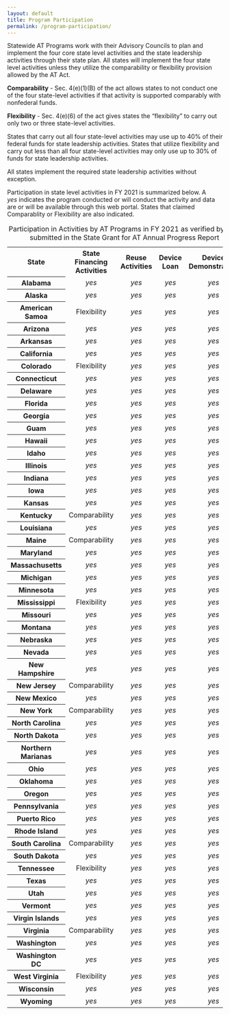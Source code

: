 ```yaml
---
layout: default
title: Program Participation
permalink: /program-participation/
---
```

<div class="container">
  <div class="row">
<div class="col-12">
<p>Statewide AT Programs work with their Advisory Councils to plan and implement the four core state level activities and the state leadership activities through their state plan. All states will implement the four state level activities unless they utilize the comparability or flexibility provision allowed by the AT Act.&nbsp;</p>

<p><strong>Comparability</strong>&nbsp;- Sec. 4(e)(1)(B) of the act allows states to not conduct one of the four state-level activities if that activity is supported comparably with nonfederal funds.</p>

<p><strong>Flexibility</strong>&nbsp;- Sec. 4(e)(6) of the act gives states the &ldquo;flexibility&rdquo; to carry out only two or three state-level activities.</p>

<p>States that carry out all four state-level activities may use up to 40% of their federal funds for state leadership activities. States that utilize flexibility and carry out less than all four state-level activities may only use up to 30% of funds for state leadership activities.</p>

<p>All states implement the required state leadership activities without exception.&nbsp;</p>

<p>Participation in state level activities in FY 2021 is summarized below. A&nbsp;<i class="fas fa-check-circle" aria-hidden="true"> <span class="sr-only">yes</span></i>&nbsp;indicates the program conducted or will conduct the&nbsp;activity and data are or will be available through this web portal. States that claimed Comparablity or Flexibility are also indicated.</p>

<div class="table-responsive-sm">
<table class="table table-bordered table-hover"><caption>Participation in Activities by AT Programs in FY 2021 as verified by data submitted in the State Grant for AT Annual Progress Report</caption>
<tbody>
<tr>
<th scope="col">State</th>
  <th scope="col">State Financing<br />Activities</th>
  <th scope="col">Reuse<br />Activities</th>
  <th scope="col">Device<br />Loan</th>
  <th scope="col">Device<br />Demonstration</th>
</tr>
<tr>
<th scope="col">Alabama</th>
<td align="center"><i class="fas fa-check-circle" aria-hidden="true"> <span class="sr-only">yes</span></i></td>
<td align="center"><i class="fas fa-check-circle" aria-hidden="true"> <span class="sr-only">yes</span></i></td>
<td align="center"><i class="fas fa-check-circle" aria-hidden="true"> <span class="sr-only">yes</span></i></td>
<td align="center"><i class="fas fa-check-circle" aria-hidden="true"> <span class="sr-only">yes</span></i></td>
</tr>
<tr>
<th scope="col">Alaska</th>
<td align="center"><i class="fas fa-check-circle" aria-hidden="true"> <span class="sr-only">yes</span></i></td>
<td align="center"><i class="fas fa-check-circle" aria-hidden="true"> <span class="sr-only">yes</span></i></td>
<td align="center"><i class="fas fa-check-circle" aria-hidden="true"> <span class="sr-only">yes</span></i></td>
<td align="center"><i class="fas fa-check-circle" aria-hidden="true"> <span class="sr-only">yes</span></i></td>
</tr>
<tr>
<th scope="col">American Samoa</th>
<td align="center">Flexibility</td>
<td align="center"><i class="fas fa-check-circle" aria-hidden="true"> <span class="sr-only">yes</span></i></td>
<td align="center"><i class="fas fa-check-circle" aria-hidden="true"> <span class="sr-only">yes</span></i></td>
<td align="center"><i class="fas fa-check-circle" aria-hidden="true"> <span class="sr-only">yes</span></i></td>
</tr>
<tr>
<th scope="col">Arizona</th>
<td align="center"><i class="fas fa-check-circle" aria-hidden="true"> <span class="sr-only">yes</span></i></td>
<td align="center"><i class="fas fa-check-circle" aria-hidden="true"> <span class="sr-only">yes</span></i></td>
<td align="center"><i class="fas fa-check-circle" aria-hidden="true"> <span class="sr-only">yes</span></i></td>
<td align="center"><i class="fas fa-check-circle" aria-hidden="true"> <span class="sr-only">yes</span></i></td>
</tr>
<tr>
<th scope="col">Arkansas</th>
<td align="center"><i class="fas fa-check-circle" aria-hidden="true"> <span class="sr-only">yes</span></i></td>
<td align="center"><i class="fas fa-check-circle" aria-hidden="true"> <span class="sr-only">yes</span></i></td>
<td align="center"><i class="fas fa-check-circle" aria-hidden="true"> <span class="sr-only">yes</span></i></td>
<td align="center"><i class="fas fa-check-circle" aria-hidden="true"> <span class="sr-only">yes</span></i></td>
</tr>
<tr>
<th scope="col">California</th>
<td align="center"><i class="fas fa-check-circle" aria-hidden="true"> <span class="sr-only">yes</span></i></td>
<td align="center"><i class="fas fa-check-circle" aria-hidden="true"> <span class="sr-only">yes</span></i></td>
<td align="center"><i class="fas fa-check-circle" aria-hidden="true"> <span class="sr-only">yes</span></i></td>
<td align="center"><i class="fas fa-check-circle" aria-hidden="true"> <span class="sr-only">yes</span></i></td>
</tr>
<tr>
<th scope="col">Colorado</th>
<td align="center">Flexibility</td>
<td align="center"><i class="fas fa-check-circle" aria-hidden="true"> <span class="sr-only">yes</span></i></td>
<td align="center"><i class="fas fa-check-circle" aria-hidden="true"> <span class="sr-only">yes</span></i></td>
<td align="center"><i class="fas fa-check-circle" aria-hidden="true"> <span class="sr-only">yes</span></i></td>
</tr>
<tr>
<th scope="col">Connecticut</th>
<td align="center"><i class="fas fa-check-circle" aria-hidden="true"> <span class="sr-only">yes</span></i></td>
<td align="center"><i class="fas fa-check-circle" aria-hidden="true"> <span class="sr-only">yes</span></i></td>
<td align="center"><i class="fas fa-check-circle" aria-hidden="true"> <span class="sr-only">yes</span></i></td>
<td align="center"><i class="fas fa-check-circle" aria-hidden="true"> <span class="sr-only">yes</span></i></td>
</tr>
<tr>
<th scope="col">Delaware</th>
<td align="center"><i class="fas fa-check-circle" aria-hidden="true"> <span class="sr-only">yes</span></i></td>
<td align="center"><i class="fas fa-check-circle" aria-hidden="true"> <span class="sr-only">yes</span></i></td>
<td align="center"><i class="fas fa-check-circle" aria-hidden="true"> <span class="sr-only">yes</span></i></td>
<td align="center"><i class="fas fa-check-circle" aria-hidden="true"> <span class="sr-only">yes</span></i></td>
</tr>
<tr>
<th scope="col">Florida</th>
<td align="center"><i class="fas fa-check-circle" aria-hidden="true"> <span class="sr-only">yes</span></i></td>
<td align="center"><i class="fas fa-check-circle" aria-hidden="true"> <span class="sr-only">yes</span></i></td>
<td align="center"><i class="fas fa-check-circle" aria-hidden="true"> <span class="sr-only">yes</span></i></td>
<td align="center"><i class="fas fa-check-circle" aria-hidden="true"> <span class="sr-only">yes</span></i></td>
</tr>
<tr>
<th scope="col">Georgia</th>
<td align="center"><i class="fas fa-check-circle" aria-hidden="true"> <span class="sr-only">yes</span></i></td>
<td align="center"><i class="fas fa-check-circle" aria-hidden="true"> <span class="sr-only">yes</span></i></td>
<td align="center"><i class="fas fa-check-circle" aria-hidden="true"> <span class="sr-only">yes</span></i></td>
<td align="center"><i class="fas fa-check-circle" aria-hidden="true"> <span class="sr-only">yes</span></i></td>
</tr>
<tr>
<th scope="col">Guam</th>
<td align="center"><i class="fas fa-check-circle" aria-hidden="true"> <span class="sr-only">yes</span></i></td>
<td align="center"><i class="fas fa-check-circle" aria-hidden="true"> <span class="sr-only">yes</span></i></td>
<td align="center"><i class="fas fa-check-circle" aria-hidden="true"> <span class="sr-only">yes</span></i></td>
<td align="center"><i class="fas fa-check-circle" aria-hidden="true"> <span class="sr-only">yes</span></i></td>
</tr>
<tr>
<th scope="col">Hawaii</th>
<td align="center"><i class="fas fa-check-circle" aria-hidden="true"> <span class="sr-only">yes</span></i></td>
<td align="center"><i class="fas fa-check-circle" aria-hidden="true"> <span class="sr-only">yes</span></i></td>
<td align="center"><i class="fas fa-check-circle" aria-hidden="true"> <span class="sr-only">yes</span></i></td>
<td align="center"><i class="fas fa-check-circle" aria-hidden="true"> <span class="sr-only">yes</span></i></td>
</tr>
<tr>
<th scope="col">Idaho</th>
<td align="center"><i class="fas fa-check-circle" aria-hidden="true"> <span class="sr-only">yes</span></i></td>
<td align="center"><i class="fas fa-check-circle" aria-hidden="true"> <span class="sr-only">yes</span></i></td>
<td align="center"><i class="fas fa-check-circle" aria-hidden="true"> <span class="sr-only">yes</span></i></td>
<td align="center"><i class="fas fa-check-circle" aria-hidden="true"> <span class="sr-only">yes</span></i></td>
</tr>
<tr>
<th scope="col">Illinois</th>
<td align="center"><i class="fas fa-check-circle" aria-hidden="true"> <span class="sr-only">yes</span></i></td>
<td align="center"><i class="fas fa-check-circle" aria-hidden="true"> <span class="sr-only">yes</span></i></td>
<td align="center"><i class="fas fa-check-circle" aria-hidden="true"> <span class="sr-only">yes</span></i></td>
<td align="center"><i class="fas fa-check-circle" aria-hidden="true"> <span class="sr-only">yes</span></i></td>
</tr>
<tr>
<th scope="col">Indiana</th>
<td align="center"><i class="fas fa-check-circle" aria-hidden="true"> <span class="sr-only">yes</span></i></td>
<td align="center"><i class="fas fa-check-circle" aria-hidden="true"> <span class="sr-only">yes</span></i></td>
<td align="center"><i class="fas fa-check-circle" aria-hidden="true"> <span class="sr-only">yes</span></i></td>
<td align="center"><i class="fas fa-check-circle" aria-hidden="true"> <span class="sr-only">yes</span></i></td>
</tr>
<tr>
<th scope="col">Iowa</th>
<td align="center"><i class="fas fa-check-circle" aria-hidden="true"> <span class="sr-only">yes</span></i></td>
<td align="center"><i class="fas fa-check-circle" aria-hidden="true"> <span class="sr-only">yes</span></i></td>
<td align="center"><i class="fas fa-check-circle" aria-hidden="true"> <span class="sr-only">yes</span></i></td>
<td align="center"><i class="fas fa-check-circle" aria-hidden="true"> <span class="sr-only">yes</span></i></td>
</tr>
<tr>
<th scope="col">Kansas</th>
<td align="center"><i class="fas fa-check-circle" aria-hidden="true"> <span class="sr-only">yes</span></i></td>
<td align="center"><i class="fas fa-check-circle" aria-hidden="true"> <span class="sr-only">yes</span></i></td>
<td align="center"><i class="fas fa-check-circle" aria-hidden="true"> <span class="sr-only">yes</span></i></td>
<td align="center"><i class="fas fa-check-circle" aria-hidden="true"> <span class="sr-only">yes</span></i></td>
</tr>
<tr>
<th scope="col">Kentucky</th>
<td align="center">Comparability</td>
<td align="center"><i class="fas fa-check-circle" aria-hidden="true"> <span class="sr-only">yes</span></i></td>
<td align="center"><i class="fas fa-check-circle" aria-hidden="true"> <span class="sr-only">yes</span></i></td>
<td align="center"><i class="fas fa-check-circle" aria-hidden="true"> <span class="sr-only">yes</span></i></td>
</tr>
<tr>
<th scope="col">Louisiana</th>
<td align="center"><i class="fas fa-check-circle" aria-hidden="true"> <span class="sr-only">yes</span></i></td>
<td align="center"><i class="fas fa-check-circle" aria-hidden="true"> <span class="sr-only">yes</span></i></td>
<td align="center"><i class="fas fa-check-circle" aria-hidden="true"> <span class="sr-only">yes</span></i></td>
<td align="center"><i class="fas fa-check-circle" aria-hidden="true"> <span class="sr-only">yes</span></i></td>
</tr>
<tr>
<th scope="col">Maine</th>
<td align="center">Comparability</td>
<td align="center"><i class="fas fa-check-circle" aria-hidden="true"> <span class="sr-only">yes</span></i></td>
<td align="center"><i class="fas fa-check-circle" aria-hidden="true"> <span class="sr-only">yes</span></i></td>
<td align="center"><i class="fas fa-check-circle" aria-hidden="true"> <span class="sr-only">yes</span></i></td>
</tr>
<tr>
<th scope="col">Maryland</th>
<td align="center"><i class="fas fa-check-circle" aria-hidden="true"> <span class="sr-only">yes</span></i></td>
<td align="center"><i class="fas fa-check-circle" aria-hidden="true"> <span class="sr-only">yes</span></i></td>
<td align="center"><i class="fas fa-check-circle" aria-hidden="true"> <span class="sr-only">yes</span></i></td>
<td align="center"><i class="fas fa-check-circle" aria-hidden="true"> <span class="sr-only">yes</span></i></td>
</tr>
<tr>
<th scope="col">Massachusetts</th>
<td align="center"><i class="fas fa-check-circle" aria-hidden="true"> <span class="sr-only">yes</span></i></td>
<td align="center"><i class="fas fa-check-circle" aria-hidden="true"> <span class="sr-only">yes</span></i></td>
<td align="center"><i class="fas fa-check-circle" aria-hidden="true"> <span class="sr-only">yes</span></i></td>
<td align="center"><i class="fas fa-check-circle" aria-hidden="true"> <span class="sr-only">yes</span></i></td>
</tr>
<tr>
<th scope="col">Michigan</th>
<td align="center"><i class="fas fa-check-circle" aria-hidden="true"> <span class="sr-only">yes</span></i></td>
<td align="center"><i class="fas fa-check-circle" aria-hidden="true"> <span class="sr-only">yes</span></i></td>
<td align="center"><i class="fas fa-check-circle" aria-hidden="true"> <span class="sr-only">yes</span></i></td>
<td align="center"><i class="fas fa-check-circle" aria-hidden="true"> <span class="sr-only">yes</span></i></td>
</tr>
<tr>
<th scope="col">Minnesota</th>
<td align="center"><i class="fas fa-check-circle" aria-hidden="true"> <span class="sr-only">yes</span></i></td>
<td align="center"><i class="fas fa-check-circle" aria-hidden="true"> <span class="sr-only">yes</span></i></td>
<td align="center"><i class="fas fa-check-circle" aria-hidden="true"> <span class="sr-only">yes</span></i></td>
<td align="center"><i class="fas fa-check-circle" aria-hidden="true"> <span class="sr-only">yes</span></i></td>
</tr>
<tr>
<th scope="col">Mississippi</th>
<td align="center">Flexibility</td>
<td align="center"><i class="fas fa-check-circle" aria-hidden="true"> <span class="sr-only">yes</span></i></td>
<td align="center"><i class="fas fa-check-circle" aria-hidden="true"> <span class="sr-only">yes</span></i></td>
<td align="center"><i class="fas fa-check-circle" aria-hidden="true"> <span class="sr-only">yes</span></i></td>
</tr>
<tr>
<th scope="col">Missouri</th>
<td align="center"><i class="fas fa-check-circle" aria-hidden="true"> <span class="sr-only">yes</span></i></td>
<td align="center"><i class="fas fa-check-circle" aria-hidden="true"> <span class="sr-only">yes</span></i></td>
<td align="center"><i class="fas fa-check-circle" aria-hidden="true"> <span class="sr-only">yes</span></i></td>
<td align="center"><i class="fas fa-check-circle" aria-hidden="true"> <span class="sr-only">yes</span></i></td>
</tr>
<tr>
<th scope="col">Montana</th>
<td align="center"><i class="fas fa-check-circle" aria-hidden="true"> <span class="sr-only">yes</span></i></td>
<td align="center"><i class="fas fa-check-circle" aria-hidden="true"> <span class="sr-only">yes</span></i></td>
<td align="center"><i class="fas fa-check-circle" aria-hidden="true"> <span class="sr-only">yes</span></i></td>
<td align="center"><i class="fas fa-check-circle" aria-hidden="true"> <span class="sr-only">yes</span></i></td>
</tr>
<tr>
<th scope="col">Nebraska</th>
<td align="center"><i class="fas fa-check-circle" aria-hidden="true"> <span class="sr-only">yes</span></i></td>
<td align="center"><i class="fas fa-check-circle" aria-hidden="true"> <span class="sr-only">yes</span></i></td>
<td align="center"><i class="fas fa-check-circle" aria-hidden="true"> <span class="sr-only">yes</span></i></td>
<td align="center"><i class="fas fa-check-circle" aria-hidden="true"> <span class="sr-only">yes</span></i></td>
</tr>
<tr>
<th scope="col">Nevada</th>
<td align="center"><i class="fas fa-check-circle" aria-hidden="true"> <span class="sr-only">yes</span></i></td>
<td align="center"><i class="fas fa-check-circle" aria-hidden="true"> <span class="sr-only">yes</span></i></td>
<td align="center"><i class="fas fa-check-circle" aria-hidden="true"> <span class="sr-only">yes</span></i></td>
<td align="center"><i class="fas fa-check-circle" aria-hidden="true"> <span class="sr-only">yes</span></i></td>
</tr>
<tr>
<th scope="col">New Hampshire</th>
<td align="center"><i class="fas fa-check-circle" aria-hidden="true"> <span class="sr-only">yes</span></i></td>
<td align="center"><i class="fas fa-check-circle" aria-hidden="true"> <span class="sr-only">yes</span></i></td>
<td align="center"><i class="fas fa-check-circle" aria-hidden="true"> <span class="sr-only">yes</span></i></td>
<td align="center"><i class="fas fa-check-circle" aria-hidden="true"> <span class="sr-only">yes</span></i></td>
</tr>
<tr>
<th scope="col">New Jersey</th>
<td align="center">Comparability</td>
<td align="center"><i class="fas fa-check-circle" aria-hidden="true"> <span class="sr-only">yes</span></i></td>
<td align="center"><i class="fas fa-check-circle" aria-hidden="true"> <span class="sr-only">yes</span></i></td>
<td align="center"><i class="fas fa-check-circle" aria-hidden="true"> <span class="sr-only">yes</span></i></td>
</tr>
<tr>
<th scope="col">New Mexico</th>
<td align="center"><i class="fas fa-check-circle" aria-hidden="true"> <span class="sr-only">yes</span></i></td>
<td align="center"><i class="fas fa-check-circle" aria-hidden="true"> <span class="sr-only">yes</span></i></td>
<td align="center"><i class="fas fa-check-circle" aria-hidden="true"> <span class="sr-only">yes</span></i></td>
<td align="center"><i class="fas fa-check-circle" aria-hidden="true"> <span class="sr-only">yes</span></i></td>
</tr>
<tr>
<th scope="col">New York</th>
<td align="center">Comparability</td>
<td align="center"><i class="fas fa-check-circle" aria-hidden="true"> <span class="sr-only">yes</span></i></td>
<td align="center"><i class="fas fa-check-circle" aria-hidden="true"> <span class="sr-only">yes</span></i></td>
<td align="center"><i class="fas fa-check-circle" aria-hidden="true"> <span class="sr-only">yes</span></i></td>
</tr>
<tr>
<th scope="col">North Carolina</th>
<td align="center"><i class="fas fa-check-circle" aria-hidden="true"> <span class="sr-only">yes</span></i></td>
<td align="center"><i class="fas fa-check-circle" aria-hidden="true"> <span class="sr-only">yes</span></i></td>
<td align="center"><i class="fas fa-check-circle" aria-hidden="true"> <span class="sr-only">yes</span></i></td>
<td align="center"><i class="fas fa-check-circle" aria-hidden="true"> <span class="sr-only">yes</span></i></td>
</tr>
<tr>
<th scope="col">North Dakota</th>
<td align="center"><i class="fas fa-check-circle" aria-hidden="true"> <span class="sr-only">yes</span></i></td>
<td align="center"><i class="fas fa-check-circle" aria-hidden="true"> <span class="sr-only">yes</span></i></td>
<td align="center"><i class="fas fa-check-circle" aria-hidden="true"> <span class="sr-only">yes</span></i></td>
<td align="center"><i class="fas fa-check-circle" aria-hidden="true"> <span class="sr-only">yes</span></i></td>
</tr>
<tr>
<th scope="col">Northern Marianas</th>
<td align="center"><i class="fas fa-check-circle" aria-hidden="true"> <span class="sr-only">yes</span></i></td>
<td align="center"><i class="fas fa-check-circle" aria-hidden="true"> <span class="sr-only">yes</span></i></td>
<td align="center"><i class="fas fa-check-circle" aria-hidden="true"> <span class="sr-only">yes</span></i></td>
<td align="center"><i class="fas fa-check-circle" aria-hidden="true"> <span class="sr-only">yes</span></i></td>
</tr>
<tr>
<th scope="col">Ohio</th>
<td align="center"><i class="fas fa-check-circle" aria-hidden="true"> <span class="sr-only">yes</span></i></td>
<td align="center"><i class="fas fa-check-circle" aria-hidden="true"> <span class="sr-only">yes</span></i></td>
<td align="center"><i class="fas fa-check-circle" aria-hidden="true"> <span class="sr-only">yes</span></i></td>
<td align="center"><i class="fas fa-check-circle" aria-hidden="true"> <span class="sr-only">yes</span></i></td>
</tr>
<tr>
<th scope="col">Oklahoma</th>
<td align="center"><i class="fas fa-check-circle" aria-hidden="true"> <span class="sr-only">yes</span></i></td>
<td align="center"><i class="fas fa-check-circle" aria-hidden="true"> <span class="sr-only">yes</span></i></td>
<td align="center"><i class="fas fa-check-circle" aria-hidden="true"> <span class="sr-only">yes</span></i></td>
<td align="center"><i class="fas fa-check-circle" aria-hidden="true"> <span class="sr-only">yes</span></i></td>
</tr>
<tr>
<th scope="col">Oregon</th>
<td align="center"><i class="fas fa-check-circle" aria-hidden="true"> <span class="sr-only">yes</span></i></td>
<td align="center"><i class="fas fa-check-circle" aria-hidden="true"> <span class="sr-only">yes</span></i></td>
<td align="center"><i class="fas fa-check-circle" aria-hidden="true"> <span class="sr-only">yes</span></i></td>
<td align="center"><i class="fas fa-check-circle" aria-hidden="true"> <span class="sr-only">yes</span></i></td>
</tr>
<tr>
<th scope="col">Pennsylvania</th>
<td align="center"><i class="fas fa-check-circle" aria-hidden="true"> <span class="sr-only">yes</span></i></td>
<td align="center"><i class="fas fa-check-circle" aria-hidden="true"> <span class="sr-only">yes</span></i></td>
<td align="center"><i class="fas fa-check-circle" aria-hidden="true"> <span class="sr-only">yes</span></i></td>
<td align="center"><i class="fas fa-check-circle" aria-hidden="true"> <span class="sr-only">yes</span></i></td>
</tr>
<tr>
<th scope="col">Puerto Rico</th>
<td align="center"><i class="fas fa-check-circle" aria-hidden="true"> <span class="sr-only">yes</span></i></td>
<td align="center"><i class="fas fa-check-circle" aria-hidden="true"> <span class="sr-only">yes</span></i></td>
<td align="center"><i class="fas fa-check-circle" aria-hidden="true"> <span class="sr-only">yes</span></i></td>
<td align="center"><i class="fas fa-check-circle" aria-hidden="true"> <span class="sr-only">yes</span></i></td>
</tr>
<tr>
<th scope="col">Rhode Island</th>
<td align="center"><i class="fas fa-check-circle" aria-hidden="true"> <span class="sr-only">yes</span></i></td>
<td align="center"><i class="fas fa-check-circle" aria-hidden="true"> <span class="sr-only">yes</span></i></td>
<td align="center"><i class="fas fa-check-circle" aria-hidden="true"> <span class="sr-only">yes</span></i></td>
<td align="center"><i class="fas fa-check-circle" aria-hidden="true"> <span class="sr-only">yes</span></i></td>
</tr>
<tr>
<th scope="col">South Carolina</th>
<td align="center">Comparability</td>
<td align="center"><i class="fas fa-check-circle" aria-hidden="true"> <span class="sr-only">yes</span></i></td>
<td align="center"><i class="fas fa-check-circle" aria-hidden="true"> <span class="sr-only">yes</span></i></td>
<td align="center"><i class="fas fa-check-circle" aria-hidden="true"> <span class="sr-only">yes</span></i></td>
</tr>
<tr>
<th scope="col">South Dakota</th>
<td align="center"><i class="fas fa-check-circle" aria-hidden="true"> <span class="sr-only">yes</span></i></td>
<td align="center"><i class="fas fa-check-circle" aria-hidden="true"> <span class="sr-only">yes</span></i></td>
<td align="center"><i class="fas fa-check-circle" aria-hidden="true"> <span class="sr-only">yes</span></i></td>
<td align="center"><i class="fas fa-check-circle" aria-hidden="true"> <span class="sr-only">yes</span></i></td>
</tr>
<tr>
<th scope="col">Tennessee</th>
<td align="center">Flexibility</td>
<td align="center"><i class="fas fa-check-circle" aria-hidden="true"> <span class="sr-only">yes</span></i></td>
<td align="center"><i class="fas fa-check-circle" aria-hidden="true"> <span class="sr-only">yes</span></i></td>
<td align="center"><i class="fas fa-check-circle" aria-hidden="true"> <span class="sr-only">yes</span></i></td>
</tr>
<tr>
<th scope="col">Texas</th>
<td align="center"><i class="fas fa-check-circle" aria-hidden="true"> <span class="sr-only">yes</span></i></td>
<td align="center"><i class="fas fa-check-circle" aria-hidden="true"> <span class="sr-only">yes</span></i></td>
<td align="center"><i class="fas fa-check-circle" aria-hidden="true"> <span class="sr-only">yes</span></i></td>
<td align="center"><i class="fas fa-check-circle" aria-hidden="true"> <span class="sr-only">yes</span></i></td>
</tr>
<tr>
<th scope="col">Utah</th>
<td align="center"><i class="fas fa-check-circle" aria-hidden="true"> <span class="sr-only">yes</span></i></td>
<td align="center"><i class="fas fa-check-circle" aria-hidden="true"> <span class="sr-only">yes</span></i></td>
<td align="center"><i class="fas fa-check-circle" aria-hidden="true"> <span class="sr-only">yes</span></i></td>
<td align="center"><i class="fas fa-check-circle" aria-hidden="true"> <span class="sr-only">yes</span></i></td>
</tr>
<tr>
<th scope="col">Vermont</th>
<td align="center"><i class="fas fa-check-circle" aria-hidden="true"> <span class="sr-only">yes</span></i></td>
<td align="center"><i class="fas fa-check-circle" aria-hidden="true"> <span class="sr-only">yes</span></i></td>
<td align="center"><i class="fas fa-check-circle" aria-hidden="true"> <span class="sr-only">yes</span></i></td>
<td align="center"><i class="fas fa-check-circle" aria-hidden="true"> <span class="sr-only">yes</span></i></td>
</tr>
<tr>
<th scope="col">Virgin Islands</th>
<td align="center"><i class="fas fa-check-circle" aria-hidden="true"> <span class="sr-only">yes</span></i></td>
<td align="center"><i class="fas fa-check-circle" aria-hidden="true"> <span class="sr-only">yes</span></i></td>
<td align="center"><i class="fas fa-check-circle" aria-hidden="true"> <span class="sr-only">yes</span></i></td>
<td align="center"><i class="fas fa-check-circle" aria-hidden="true"> <span class="sr-only">yes</span></i></td>
</tr>
<tr>
<th scope="col">Virginia</th>
<td align="center">Comparability</td>
<td align="center"><i class="fas fa-check-circle" aria-hidden="true"> <span class="sr-only">yes</span></i></td>
<td align="center"><i class="fas fa-check-circle" aria-hidden="true"> <span class="sr-only">yes</span></i></td>
<td align="center"><i class="fas fa-check-circle" aria-hidden="true"> <span class="sr-only">yes</span></i></td>
</tr>
<tr>
<th scope="col">Washington</th>
<td align="center"><i class="fas fa-check-circle" aria-hidden="true"> <span class="sr-only">yes</span></i></td>
<td align="center"><i class="fas fa-check-circle" aria-hidden="true"> <span class="sr-only">yes</span></i></td>
<td align="center"><i class="fas fa-check-circle" aria-hidden="true"> <span class="sr-only">yes</span></i></td>
<td align="center"><i class="fas fa-check-circle" aria-hidden="true"> <span class="sr-only">yes</span></i></td>
</tr>
<tr>
<th scope="col">Washington DC</th>
<td align="center"><i class="fas fa-check-circle" aria-hidden="true"> <span class="sr-only">yes</span></i></td>
<td align="center"><i class="fas fa-check-circle" aria-hidden="true"> <span class="sr-only">yes</span></i></td>
<td align="center"><i class="fas fa-check-circle" aria-hidden="true"> <span class="sr-only">yes</span></i></td>
<td align="center"><i class="fas fa-check-circle" aria-hidden="true"> <span class="sr-only">yes</span></i></td>
</tr>
<tr>
<th scope="col">West Virginia</th>
<td align="center">Flexibility</td>
<td align="center"><i class="fas fa-check-circle" aria-hidden="true"> <span class="sr-only">yes</span></i></td>
<td align="center"><i class="fas fa-check-circle" aria-hidden="true"> <span class="sr-only">yes</span></i></td>
<td align="center"><i class="fas fa-check-circle" aria-hidden="true"> <span class="sr-only">yes</span></i></td>
</tr>
<tr>
<th scope="col">Wisconsin</th>
<td align="center"><i class="fas fa-check-circle" aria-hidden="true"> <span class="sr-only">yes</span></i></td>
<td align="center"><i class="fas fa-check-circle" aria-hidden="true"> <span class="sr-only">yes</span></i></td>
<td align="center"><i class="fas fa-check-circle" aria-hidden="true"> <span class="sr-only">yes</span></i></td>
<td align="center"><i class="fas fa-check-circle" aria-hidden="true"> <span class="sr-only">yes</span></i></td>
</tr>
<tr>
<th scope="col">Wyoming</th>
<td align="center"><i class="fas fa-check-circle" aria-hidden="true"> <span class="sr-only">yes</span></i></td>
<td align="center"><i class="fas fa-check-circle" aria-hidden="true"> <span class="sr-only">yes</span></i></td>
<td align="center"><i class="fas fa-check-circle" aria-hidden="true"> <span class="sr-only">yes</span></i></td>
<td align="center"><i class="fas fa-check-circle" aria-hidden="true"> <span class="sr-only">yes</span></i></td>
</tr>
</tbody>
</table>
</div>

</div>
</div>
</div>